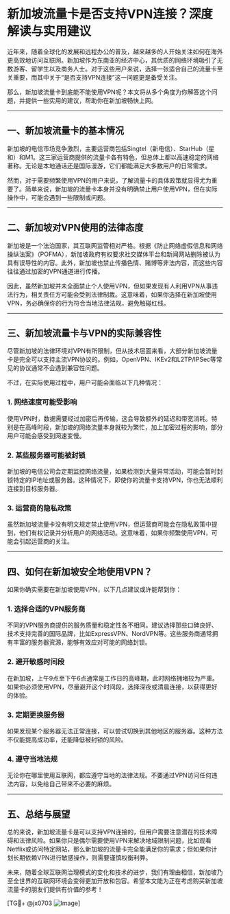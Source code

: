 # 新加坡流量卡是否支持VPN连接？深度解读与实用建议

近年来，随着全球化的发展和远程办公的普及，越来越多的人开始关注如何在海外更高效地访问互联网。新加坡作为东南亚的经济中心，其优质的网络环境吸引了无数游客、留学生以及商务人士。对于这些用户来说，选择一张适合自己的流量卡至关重要，而其中关于“是否支持VPN连接”这一问题更是备受关注。

那么，新加坡流量卡到底能不能使用VPN呢？本文将从多个角度为你解答这个问题，并提供一些实用的建议，帮助你在新加坡畅快上网。

---

## 一、新加坡流量卡的基本情况

新加坡的电信市场竞争激烈，主要运营商包括Singtel（新电信）、StarHub（星和）和M1。这三家运营商提供的流量卡各有特色，但总体上都以高速稳定的网络著称。无论是本地通话还是国际漫游，它们都能满足大多数用户的日常需求。

然而，对于需要频繁使用VPN的用户来说，了解流量卡的具体政策就显得尤为重要了。简单来说，新加坡的流量卡本身并没有明确禁止用户使用VPN，但在实际操作中，可能会遇到一些限制或问题。

---

## 二、新加坡对VPN使用的法律态度

新加坡是一个法治国家，其互联网监管相对严格。根据《防止网络虚假信息和网络操纵法案》（POFMA），新加坡政府有权要求社交媒体平台和新闻网站删除被认为具有误导性的内容。此外，新加坡也禁止传播色情、赌博等非法内容，而这些内容往往通过加密的VPN通道进行传播。

因此，虽然新加坡并未全面禁止个人使用VPN，但如果发现有人利用VPN从事违法行为，相关责任方可能会受到法律制裁。这意味着，如果你选择在新加坡使用VPN，务必确保你的行为符合当地法律法规，避免触碰红线。

---

## 三、新加坡流量卡与VPN的实际兼容性

尽管新加坡的法律环境对VPN有所限制，但从技术层面来看，大部分新加坡流量卡是完全可以支持主流VPN协议的。例如，OpenVPN、IKEv2和L2TP/IPSec等常见的协议通常不会遇到兼容性问题。

不过，在实际使用过程中，用户可能会面临以下几种情况：

### 1. **网络速度可能受影响**
   使用VPN时，数据需要经过加密后再传输，这会导致额外的延迟和带宽消耗。特别是在高峰时段，新加坡的网络流量本身就较为繁忙，加上加密过程的影响，部分用户可能会感受到网速变慢。

### 2. **某些服务器可能被封锁**
   新加坡的电信公司会定期监控网络流量，如果检测到大量异常活动，可能会暂时封锁特定的IP地址或服务器。这种情况下，即使你的流量卡支持VPN，你也无法顺利连接到目标服务器。

### 3. **运营商的隐私政策**
   虽然新加坡流量卡没有明文规定禁止使用VPN，但运营商可能会在隐私政策中提到，他们有权记录并分析用户的网络活动。这意味着，如果你频繁使用VPN，可能会引起运营商的关注。

---

## 四、如何在新加坡安全地使用VPN？

如果你确实需要在新加坡使用VPN，以下几点建议或许能帮到你：

### 1. **选择合适的VPN服务商**
   不同的VPN服务商提供的服务质量和稳定性各不相同。建议选择那些口碑良好、技术支持完善的国际品牌，比如ExpressVPN、NordVPN等。这些服务商通常拥有丰富的服务器资源，能够有效应对可能的网络封锁。

### 2. **避开敏感时间段**
   在新加坡，上午9点至下午6点通常是工作日的高峰期，此时网络拥堵较为严重。如果你必须使用VPN，尽量避开这个时间段，选择深夜或清晨连接，以获得更好的体验。

### 3. **定期更换服务器**
   如果发现某个服务器无法正常连接，可以尝试切换到其他地区的服务器。这种方法不仅能提高成功率，还能降低被封锁的风险。

### 4. **遵守当地法规**
   无论你在哪里使用互联网，都应遵守当地的法律法规。不要通过VPN访问任何违法内容，以免给自己带来不必要的麻烦。

---

## 五、总结与展望

总的来说，新加坡流量卡是可以支持VPN连接的，但用户需要注意潜在的技术障碍和法律风险。如果你只是偶尔需要使用VPN来解决地域限制问题，比如观看Netflix或访问特定网站，那么新加坡的流量卡完全能满足你的需求；但如果你计划长期依赖VPN进行敏感操作，则需要谨慎权衡利弊。

未来，随着全球互联网治理模式的变化和技术的进步，我们有理由相信，新加坡乃至全世界的互联网环境会变得更加开放和包容。希望本文能为正在考虑购买新加坡流量卡的朋友们提供有价值的参考！

[TG💪+ @jx0703 ![Image](https://github.com/user-attachments/assets/dbca1d08-cadb-493c-b0ec-ad6f7a83f270)]